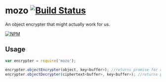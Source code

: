 mozo [![Build Status][travis-badge]][travis-badge-url]
================

An object encrypter that might actually work for us.

[![NPM][npm-badge]][npm-badge-url]

## Usage

```js
var encrypter = require('mozo');

encrypter.objectEncrypter(object, key<buffer>); //returns promise for ciphertext buffer
encrypter.objectDecrypter(ciphertext<buffer>, key<buffer>); //returns promise for object
```

[npm-badge]: https://nodei.co/npm/mozo.svg?downloads=true&stars=true
[npm-badge-url]: https://nodei.co/npm/mozo/
[travis-badge]: https://travis-ci.org/AppGeo/mozo.svg
[travis-badge-url]: https://travis-ci.org/AppGeo/mozo

